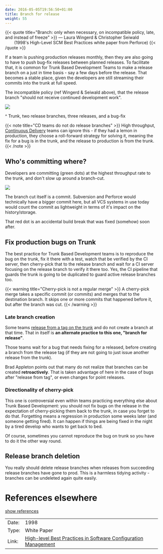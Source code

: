 ```yaml
---
date: 2016-05-05T19:56:50+01:00
title: Branch for release
weight: 55
---
```


{{< quote title="Branch: only when necessary, on incompatible policy, late, and instead of freeze" >}}
<span>&mdash; Laura Wingerd & Christopher Seiwald</span><br>
<span style="margin-left: 30px">(1998's High-Level SCM Best Practices white paper from Perforce)</span>
{{< /quote >}}

If a team is pushing production releases monthly, then they are also going to have to push bug-fix releases 
between planned releases. To facilitate that, it is common for Trunk Based Development Teams to make a release
branch on a just in time basis - say a few days before the release. That becomes a stable place, given the developers
are still streaming their commits into the trunk at full speed. 

The incompatible policy (ref Wingerd & Seiwald above), that the release branch "should not receive continued development work".

![](/images/branch_for_release.png)

^ Trunk, two release branches, three releases, and a bug-fix

{{< note title="CD teams do not do release branches" >}}
High throughput, [Continuous Delivery](/continuous-delivery/) teams can ignore this - if they had a lemon in production, they choose a 
roll-forward strategy for solving it, meaning the fix for a bug is in the trunk, and the release to production is from the trunk.
{{< /note >}}

## Who's committing where?

Developers are committing (green dots) at the highest throughput rate to the trunk, and don't slow up around a branch-cut.

![](/images/branch_for_release2.png)

The branch cut itself is a commit. Subversion and Perforce would technically have a bigger commit here, but all
VCS systems in use today would count the commit as lightweight in terms of it's impact on the history/storage.

That red dot is an accidental build break that was fixed (somehow) soon after.

## Fix production bugs on Trunk

The best practice for Trunk Based Development teams is to reproduce the bug on the trunk, fix it there with a test, 
watch that be verified by the CI server, then cherry-pick that to the release branch and wait for a CI server 
focusing on the release branch to verify it there too. Yes, the CI pipeline that guards the trunk is going to
be duplicated to guard active release branches too.

{{< warning title="Cherry-pick is not a regular merge" >}}
A cherry-pick merge takes a specific commit (or commits) and merges that to the destination branch. It skips 
one or more commits that happened before it, but after the branch was cut.
{{< /warning >}}

### Late branch creation

Some teams [release from a tag on the trunk](/release-from-trunk/) and do not create a branch at that time. That in 
itself is **an alternate practice to this one, "branch for release"**.

Those teams wait for a bug that needs fixing for a released, before creating a branch from the release tag (if they are
not going to just issue another release from the trunk).  

Brad Appleton points out that many do not realize that branches can be created **retroactively**. That is taken advantage 
of here in the case of bugs after "release from tag", or even changes for point releases.

### Directionality of cherry-pick

This one is controversial even within teams practicing everything else about Trunk Based Development: you should not 
fix bugs on the release in the expectation of cherry-picking them back to the trunk, in case you forget to do that.
Forgetting means a regression in production some weeks later (and someone getting fired). It can happen if things
are being fixed in the night by a tired develop who wants to get back to bed.

Of course, sometimes you cannot reproduce the bug on trunk so you have to do it the other way round.

## Release branch deletion

You really should delete release branches when releases from succeeding release branches have gone to prod. This is a 
harmless tidying activity - branches can be undeleted again quite easily.

# References elsewhere

<a id="showHideRefs" href="javascript:toggleRefs();">show references</a>

<div>
    <table>
        <tr>
            <td>Date:</td>
            <td valign="top">1998</td>
        </tr>
        <tr>
            <td>Type:</td>
            <td valign="top">White Paper</td>
        </tr>
        <tr>
            <td>Link:</td>
            <td valign="top"><a href="https://www.perforce.com/sites/default/files/pdf/perforce-best-practices.pdf">High-level Best Practices in Software Configuration Management</a></td>
        </tr>
    </table>
</div>